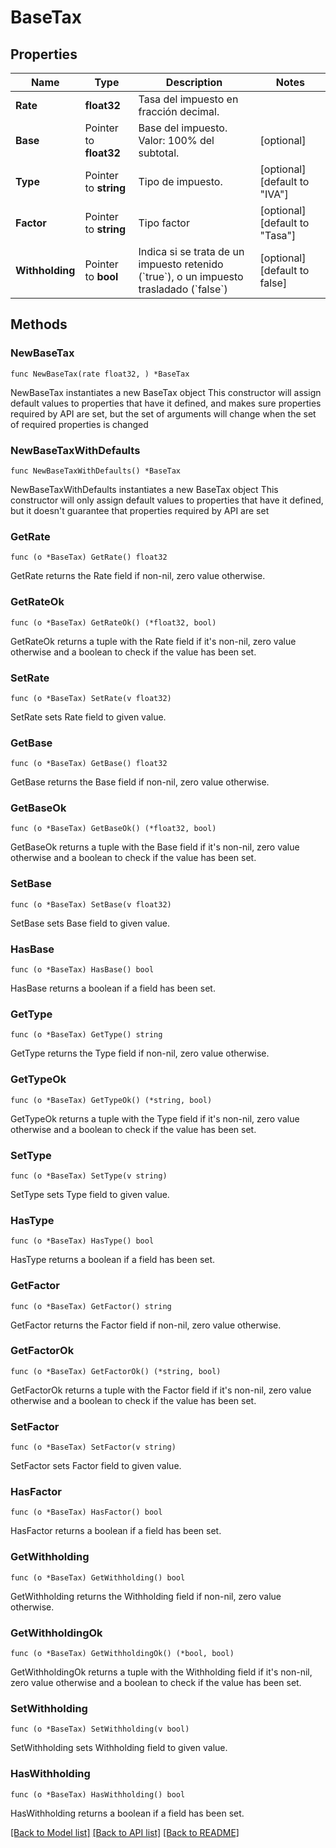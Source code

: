 # BaseTax

## Properties

Name | Type | Description | Notes
------------ | ------------- | ------------- | -------------
**Rate** | **float32** | Tasa del impuesto en fracción decimal. | 
**Base** | Pointer to **float32** | Base del impuesto. Valor: 100% del subtotal. | [optional] 
**Type** | Pointer to **string** | Tipo de impuesto. | [optional] [default to "IVA"]
**Factor** | Pointer to **string** | Tipo factor | [optional] [default to "Tasa"]
**Withholding** | Pointer to **bool** | Indica si se trata de un impuesto retenido (&#x60;true&#x60;), o un impuesto trasladado (&#x60;false&#x60;) | [optional] [default to false]

## Methods

### NewBaseTax

`func NewBaseTax(rate float32, ) *BaseTax`

NewBaseTax instantiates a new BaseTax object
This constructor will assign default values to properties that have it defined,
and makes sure properties required by API are set, but the set of arguments
will change when the set of required properties is changed

### NewBaseTaxWithDefaults

`func NewBaseTaxWithDefaults() *BaseTax`

NewBaseTaxWithDefaults instantiates a new BaseTax object
This constructor will only assign default values to properties that have it defined,
but it doesn't guarantee that properties required by API are set

### GetRate

`func (o *BaseTax) GetRate() float32`

GetRate returns the Rate field if non-nil, zero value otherwise.

### GetRateOk

`func (o *BaseTax) GetRateOk() (*float32, bool)`

GetRateOk returns a tuple with the Rate field if it's non-nil, zero value otherwise
and a boolean to check if the value has been set.

### SetRate

`func (o *BaseTax) SetRate(v float32)`

SetRate sets Rate field to given value.


### GetBase

`func (o *BaseTax) GetBase() float32`

GetBase returns the Base field if non-nil, zero value otherwise.

### GetBaseOk

`func (o *BaseTax) GetBaseOk() (*float32, bool)`

GetBaseOk returns a tuple with the Base field if it's non-nil, zero value otherwise
and a boolean to check if the value has been set.

### SetBase

`func (o *BaseTax) SetBase(v float32)`

SetBase sets Base field to given value.

### HasBase

`func (o *BaseTax) HasBase() bool`

HasBase returns a boolean if a field has been set.

### GetType

`func (o *BaseTax) GetType() string`

GetType returns the Type field if non-nil, zero value otherwise.

### GetTypeOk

`func (o *BaseTax) GetTypeOk() (*string, bool)`

GetTypeOk returns a tuple with the Type field if it's non-nil, zero value otherwise
and a boolean to check if the value has been set.

### SetType

`func (o *BaseTax) SetType(v string)`

SetType sets Type field to given value.

### HasType

`func (o *BaseTax) HasType() bool`

HasType returns a boolean if a field has been set.

### GetFactor

`func (o *BaseTax) GetFactor() string`

GetFactor returns the Factor field if non-nil, zero value otherwise.

### GetFactorOk

`func (o *BaseTax) GetFactorOk() (*string, bool)`

GetFactorOk returns a tuple with the Factor field if it's non-nil, zero value otherwise
and a boolean to check if the value has been set.

### SetFactor

`func (o *BaseTax) SetFactor(v string)`

SetFactor sets Factor field to given value.

### HasFactor

`func (o *BaseTax) HasFactor() bool`

HasFactor returns a boolean if a field has been set.

### GetWithholding

`func (o *BaseTax) GetWithholding() bool`

GetWithholding returns the Withholding field if non-nil, zero value otherwise.

### GetWithholdingOk

`func (o *BaseTax) GetWithholdingOk() (*bool, bool)`

GetWithholdingOk returns a tuple with the Withholding field if it's non-nil, zero value otherwise
and a boolean to check if the value has been set.

### SetWithholding

`func (o *BaseTax) SetWithholding(v bool)`

SetWithholding sets Withholding field to given value.

### HasWithholding

`func (o *BaseTax) HasWithholding() bool`

HasWithholding returns a boolean if a field has been set.


[[Back to Model list]](../README.md#documentation-for-models) [[Back to API list]](../README.md#documentation-for-api-endpoints) [[Back to README]](../README.md)


